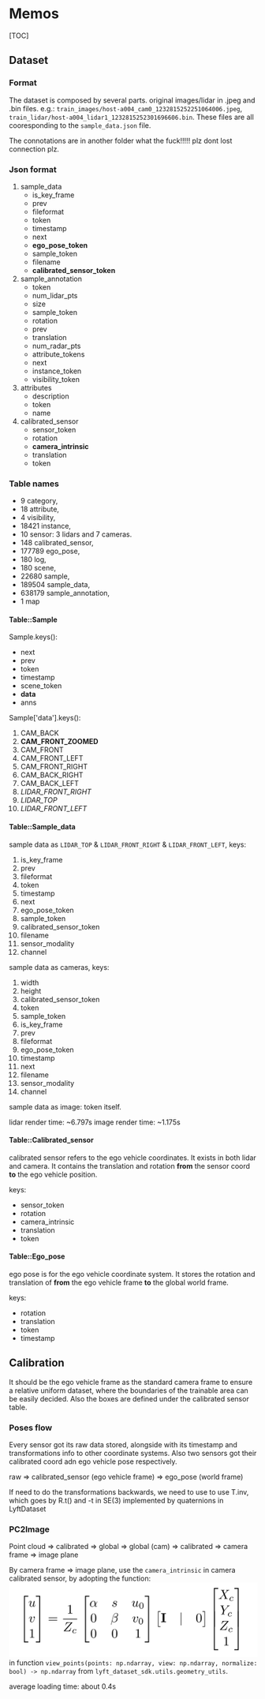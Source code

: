 # Memos

[TOC]

## Dataset

### Format

The dataset is composed by several parts. original images/lidar in .jpeg and .bin files. e.g.:
`train_images/host-a004_cam0_1232815252251064006.jpeg`, `train_lidar/host-a004_lidar1_1232815252301696606.bin`. These files are all cooresponding to the `sample_data.json` file.

The connotations are in another folder what the fuck!!!!! plz dont lost connection plz.

### Json format

1. sample_data
   - is_key_frame
   - prev
   - fileformat
   - token
   - timestamp
   - next
   - **ego_pose_token**
   - sample_token
   - filename
   - **calibrated_sensor_token**
2. sample_annotation
    - token
    - num_lidar_pts
    - size
    - sample_token
    - rotation
    - prev
    - translation
    - num_radar_pts
    - attribute_tokens
    - next
    - instance_token
    - visibility_token
3. attributes
    - description
    - token
    - name
4. calibrated_sensor
    - sensor_token
    - rotation
    - **camera_intrinsic**
    - translation
    - token

### Table names

- 9 category,
- 18 attribute,
- 4 visibility,
- 18421 instance,
- 10 sensor: 3 lidars and 7 cameras.
- 148 calibrated_sensor,
- 177789 ego_pose,
- 180 log,
- 180 scene,
- 22680 sample,
- 189504 sample_data,
- 638179 sample_annotation,
- 1 map

#### Table::Sample

Sample.keys():

- next
- prev
- token
- timestamp
- scene_token
- **data**
- anns

Sample['data'].keys():

1. CAM_BACK
2. **CAM_FRONT_ZOOMED**
3. CAM_FRONT
4. CAM_FRONT_LEFT
5. CAM_FRONT_RIGHT
6. CAM_BACK_RIGHT
7. CAM_BACK_LEFT
8. *LIDAR_FRONT_RIGHT*
9. *LIDAR_TOP*
10. *LIDAR_FRONT_LEFT*

#### Table::Sample_data

sample data as `LIDAR_TOP` & `LIDAR_FRONT_RIGHT` & `LIDAR_FRONT_LEFT`, keys:

1. is_key_frame
2. prev
3. fileformat
4. token
5. timestamp
6. next
7. ego_pose_token
8. sample_token
9. calibrated_sensor_token
10. filename
11. sensor_modality
12. channel

sample data as cameras, keys:

1. width
2. height
3. calibrated_sensor_token
4. token
5. sample_token
6. is_key_frame
7. prev
8. fileformat
9. ego_pose_token
10. timestamp
11. next
12. filename
13. sensor_modality
14. channel

sample data as image: token itself.

lidar render time: ~6.797s
image render time: ~1.175s

#### Table::Calibrated_sensor

calibrated sensor refers to the ego vehicle coordinates. It exists in both lidar and camera. It contains the translation and rotation **from** the sensor coord **to** the ego vehicle position.

keys:

- sensor_token
- rotation
- camera_intrinsic
- translation
- token

#### Table::Ego_pose

ego pose is for the ego vehicle coordinate system. It stores the rotation and translation of **from** the ego vehicle frame **to** the global world frame.

keys:

- rotation
- translation
- token
- timestamp

## Calibration

It should be the ego vehicle frame as the standard camera frame to ensure a relative uniform dataset, where the boundaries of the trainable area can be easily decided. Also the boxes are defined under the calibrated sensor table.

### Poses flow

Every sensor got its raw data stored, alongside with its timestamp and transformations info to other coordinate systems. Also two sensors got their calibrated coord adn ego vehicle pose respectively.

raw => calibrated_sensor (ego vehicle frame) => ego_pose (world frame)

If need to do the transformations backwards, we need to use to use T.inv, which goes by R.t() and -t in SE(3) implemented by quaternions in LyftDataset

### PC2Image

Point cloud => calibrated => global => global (cam) => calibrated => camera frame => image plane

By camera frame => image plane, use the `camera_intrinsic` in camera calibrated sensor, by adopting the function: ![Intrinsics](./IntrinsicMat.png) in function `view_points(points: np.ndarray, view: np.ndarray, normalize: bool) -> np.ndarray` from `lyft_dataset_sdk.utils.geometry_utils`.

average loading time: about 0.4s
